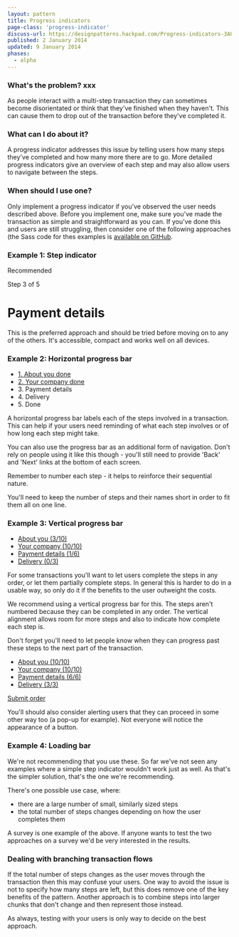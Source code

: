 ```yaml
---
layout: pattern
title: Progress indicators
page-class: 'progress-indicator'
discuss-url: https://designpatterns.hackpad.com/Progress-indicators-3AOrLoia9Us
published: 2 January 2014
updated: 9 January 2014
phases:
  - alpha
---
```



### What's the problem? xxx

As people interact with a multi-step transaction they can sometimes become disorientated or think that they've finished when they haven't. This can cause them to drop out of the transaction before they've completed it.

### What can I do about it?

A progress indicator addresses this issue by telling users how many steps they've completed and how many more there are to go. More detailed progress indicators give an overview of each step and may also allow users to navigate between the steps.

### When should I use one?

Only implement a progress indicator if you've observed the user needs described above. Before you implement one, make sure you've made the transaction as simple and straightforward as you can. If you've done this and users are still struggling, then consider one of the following approaches (the Sass code for thes examples is [available on GitHub](https://github.com/alphagov/design-patterns/blob/gh-pages/patterns/assets/sass/helpers/_progress-indicator.scss).

### Example 1: Step indicator

<div class="pattern-example">
	<div class="ribbon">Recommended</div>
	<div class="title">
		<p>Step 3 of 5</p>
		<h1>Payment details</h1>
	</div>
</div>

This is the preferred approach and should be tried before moving on to any of the others. It's accessible, compact and works well on all devices.


### Example 2: Horizontal progress bar

<div class="pattern-example wide">
	<nav role="navigation" class="horizontal progress-indicator">
		<ul>
		  <li class="done"><a href="">1. About you <span>done</span></a></li>
		  <li class="done"><a href="">2. Your company <span>done</span></a></li>
		  <li class="active">3. Payment details</li>
		  <li>4. Delivery</li>
		  <li>5. Done</li>
		</ul>
	</nav>
</div>

A horizontal progress bar labels each of the steps involved in a transaction. This can help if your users need reminding of what each step involves or of how long each step might take. 

You can also use the progress bar as an additional form of navigation. Don't rely on people using it like this though - you'll still need to provide 'Back' and 'Next' links at the bottom of each screen.

Remember to number each step - it helps to reinforce their sequential nature.

You'll need to keep the number of steps and their names short in order to fit them all on one line.


### Example 3: Vertical progress bar

<div class="pattern-example">
	<nav role="navigation" class="vertical progress-indicator">
		<ul>
		  <li><a href="">About you <span>(3/10)</span></a></li>
		  <li class="done"><a href="">Your company <span>(10/10)</span></a></li>
		  <li class="active"><a href="">Payment details <span>(1/6)</span></a></li>
		  <li><a href="">Delivery <span>(0/3)</span></a></li>
		</ul>
	</nav>
</div>

For some transactions you'll want to let users complete the steps in any order, or let them partially complete steps. In general this is harder to do in a usable way, so only do it if the benefits to the user outweight the costs.

We recommend using a vertical progress bar for this. The steps aren't numbered because they can be completed in any order. The vertical alignment allows room for more steps and also to indicate how complete each step is.

Don't forget you'll need to let people know when they can progress past these steps to the next part of the transaction.

<div class="pattern-example">
	<nav role="navigation" class="vertical progress-indicator">
		<ul>
		  <li class="done"><a href="">About you <span>(10/10)</span></a></li>
		  <li class="done"><a href="">Your company <span>(10/10)</span></a></li>
		  <li class="active done"><a href="">Payment details <span>(6/6)</span></a></li>
		  <li class="done"><a href="">Delivery <span>(3/3)</span></a></li>
		</ul>
	</nav>
	<p><a href="" class="button">Submit order</a></p>
</div>

You'll should also consider alerting users that they can proceed in some other way too (a pop-up for example). Not everyone will notice the appearance of a button.


### Example 4: Loading bar

We're not recommending that you use these. So far we've not seen any examples where a simple step indicator wouldn't work just as well. As that's the simpler solution, that's the one we're recommending.

There's one possible use case, where:

* there are a large number of small, similarly sized steps
* the total number of steps changes depending on how the user completes them

A survey is one example of the above. If anyone wants to test the two approaches on a survey we'd be very interested in the results.


### Dealing with branching transaction flows

If the total number of steps changes as the user moves through the transaction then this may confuse your users. One way to avoid the issue is not to specify how many steps are left, but this does remove one of the key benefits of the pattern. Another approach is to combine steps into larger chunks that don't change and then represent those instead.

As always, testing with your users is only way to decide on the best approach.


